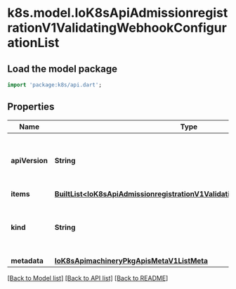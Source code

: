# k8s.model.IoK8sApiAdmissionregistrationV1ValidatingWebhookConfigurationList

## Load the model package
```dart
import 'package:k8s/api.dart';
```

## Properties
Name | Type | Description | Notes
------------ | ------------- | ------------- | -------------
**apiVersion** | **String** | APIVersion defines the versioned schema of this representation of an object. Servers should convert recognized schemas to the latest internal value, and may reject unrecognized values. More info: https://git.k8s.io/community/contributors/devel/sig-architecture/api-conventions.md#resources | [optional] 
**items** | [**BuiltList&lt;IoK8sApiAdmissionregistrationV1ValidatingWebhookConfiguration&gt;**](IoK8sApiAdmissionregistrationV1ValidatingWebhookConfiguration.md) | List of ValidatingWebhookConfiguration. | 
**kind** | **String** | Kind is a string value representing the REST resource this object represents. Servers may infer this from the endpoint the client submits requests to. Cannot be updated. In CamelCase. More info: https://git.k8s.io/community/contributors/devel/sig-architecture/api-conventions.md#types-kinds | [optional] 
**metadata** | [**IoK8sApimachineryPkgApisMetaV1ListMeta**](IoK8sApimachineryPkgApisMetaV1ListMeta.md) |  | [optional] 

[[Back to Model list]](../README.md#documentation-for-models) [[Back to API list]](../README.md#documentation-for-api-endpoints) [[Back to README]](../README.md)


